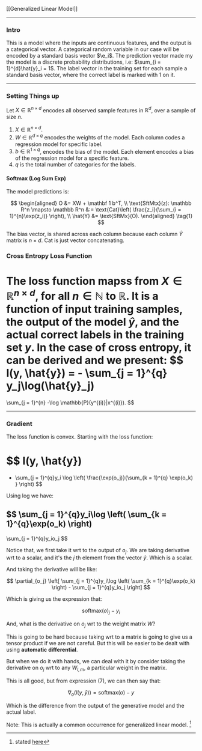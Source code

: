 [[Generalized Linear Model]]

---

### **Intro**

This is a model where the inputs are continuous features, and the output is a categorical vector. 
A categorical random variable in our case will be encoded by a standard basis vector $\e_i$. 
The prediction vector made my the model is a discrete probability distributions, i.e: $\sum_{i = 1}^{d}\hat{y}_i = 1$. 
The label vector in the training set for each sample a standard basis vector, where the correct label is marked with $1$ on it.

---
### **Setting Things up**

Let $X\in \mathbb R^{n\times d}$ encodes all observed sample features in $\mathbb R^d$, over a sample of size  $n$. 
1. $X\in\mathbb{R}^{n\times d}$. 
2. $W\in \mathbb{R}^{d\times q}$ encodes the weights of the model. Each column codes a regression model for specific label. 
3. $b\in \mathbb{R}^{1\times q}$, encodes the bias of the model. Each element encodes a bias of the regression model for a specific feature. 
4. $q$ is the total number of categories for the labels. 


#### **Softmax (Log Sum Exp)**
The model predictions is: 

$$
\begin{aligned}
    O &= XW + \mathbf 1 b^T, 
    \\
    \text{SftMtx}(z): \mathbb R^n \mapsto \mathbb R^n &:= 
    \text{Cat}\left(
        \frac{z_i}{\sum_{i = 1}^{n}\exp(z_i)}
    \right),
    \\
    \hat{Y} &= \text{SftMx}(O). 
\end{aligned}
\tag{1}
$$ 

The bias vector, is shared across each column because each column 
$\hat Y$ matrix is $n \times d$. 
$\text{Cat}$ is just vector concatenating. 

### **Cross Entropy Loss Function**

The loss function mapss from $X\in \mathbb R^{n\times d}$, for all $n\in \mathbb N$ to $\mathbb R$. 
It is a function of input training samples, the output of the model $\hat y$, and the actual correct labels in the training set $y$. 
In the case of cross entropy, it can be derived and we present: 
$$
l(y, \hat{y}) = - \sum_{j = 1}^{q}
    y_j\log(\hat{y}_j)
=
\sum_{j = 1}^{n}
    -\log \mathbb{P}(y^{(i)}|x^{(i)}).
$$



---
### **Gradient**

The loss function is convex. 
Starting with the loss function: 

$$
l(y, \hat{y}) 
= 
- \sum_{j = 1}^{q}y_i \log \left(
    \frac{\exp(o_j)}{\sum_{k = 1}^{q}
        \exp(o_k)
    }
\right)
$$

Using log we have: 

$$
\sum_{j = 1}^{q}y_i\log
    \left(
        \sum_{k = 1}^{q}\exp(o_k)
    \right)
-
\sum_{j = 1}^{q}y_io_j
$$

Notice that, we first take it wrt to the output of $o_j$. We are taking derivative wrt to a scalar, and it's the $j$ th element from the vector $\hat{y}$. Which is a scalar.

And taking the derivative will be like: 

$$
\partial_{o_j} 
\left[
        \sum_{j = 1}^{q}y_i\log
            \left(
                \sum_{k = 1}^{q}\exp(o_k)
            \right)
        -
        \sum_{j = 1}^{q}y_io_j
    \right]
$$

Which is giving us the expression that: 

$$
\text{softmax}(o)_j - y_i
\tag{7}
$$

And, what is the derivative on $o_j$ wrt to the weight matrix $W$? 

This is going to be hard because taking wrt to a matrix is going to give us a tensor product if we are not careful. But this will be easier to be dealt with using **automatic differential**. 

But when we do it with hands, we can deal with it by consider taking the derivative on $o_j$ wrt to any $W_{l, m}$, a particular weight in the matrix. 

This is all good, but from expression (7), we can then say that: 

$$
\nabla_o(l(y, \hat{y})) = 
\text{softmax}(o) - y
$$

Which is the difference from the output of the generative model and the actual label. 

Note: This is actually a common occurrence for generalized linear model. [^3]


[^1]: The vector $b$ is broadcasted into a matrix when summing up with $XW$. 
[^3]: stated [here](https://d2l.ai/chapter_linear-networks/softmax-regression.html)